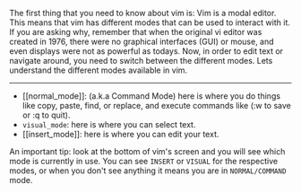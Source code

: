 The first thing that you need to know about vim is: Vim is a modal editor. This means that vim has different modes that can be used to interact with it.  If you are asking why, remember that when the original vi editor was created in 1976, there were no graphical interfaces (GUI) or mouse, and even displays were not as powerful as todays. Now, in order to edit text or navigate around, you need to switch between the different modes. Lets understand the different modes available in vim.

---

- [[normal_mode]]: (a.k.a Command Mode) here is where you do things like copy, paste, find, or replace, and execute commands like (:w to save or :q to quit).
- `visual_mode`: here is where you can select text.
- [[insert_mode]]: here is where you can edit your text.

An important tip: look at the bottom of vim's screen and you will see which mode is currently in use. You can see `INSERT` or `VISUAL` for the respective modes, or when you don't see anything it means you are in `NORMAL/COMMAND` mode.

